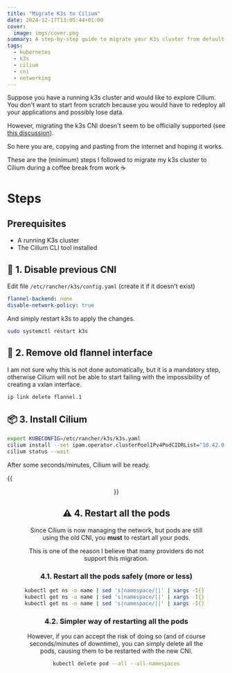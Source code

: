 ```yaml
---
title: "Migrate K3s to Cilium"
date: 2024-12-17T13:05:44+01:00
cover:
  image: imgs/cover.png
summary: A step-by-step guide to migrate your K3s cluster from default CNI to Cilium
tags:
  - kubernetes
  - k3s
  - cilium
  - cni
  - networking
---
```


Suppose you have a running k3s cluster and would like to explore Cilium.
You don't want to start from scratch because you would have to redeploy all your applications and possibly lose data.

However, migrating the k3s CNI doesn't seem to be officially supported (see [this discussion](https://github.com/k3s-io/k3s/discussions/8101)).

So here you are, copying and pasting from the internet and hoping it works.

These are the (minimum) steps I followed to migrate my k3s cluster to Cilium during a coffee break from work ☕️

# Steps
## Prerequisites
- A running K3s cluster
- The Cilium CLI tool installed

## 🔌 1. Disable previous CNI

Edit file `/etc/rancher/k3s/config.yaml` (create it if it doesn't exist)

```yaml {linenos=inline}
flannel-backend: none
disable-network-policy: true
```

And simply restart k3s to apply the changes.

```sh
sudo systemctl restart k3s
```

## 🔌 2. Remove old flannel interface
I am not sure why this is not done automatically, but it is a mandatory step, otherwise Cilium will
not be able to start failing with the impossibility of creating a vxlan interface.
```sh
ip link delete flannel.1
```

## 📦 3. Install Cilium
```sh
export KUBECONFIG=/etc/rancher/k3s/k3s.yaml
cilium install --set ipam.operator.clusterPoolIPv4PodCIDRList="10.42.0.0/16"
cilium status --wait
```

After some seconds/minutes, Cilium will be ready.

{{<figure src="imgs/cover.png" align=center caption="Cilium after some minutes when it is ready">}}

## ⚠️ 4. Restart all the pods

Since Cilium is now managing the network, but pods are still using the old CNI,
you **must** to restart all your pods.

This is one of the reason I believe that many providers do not support this migration.

### 4.1. Restart all the pods safely (more or less)

```sh
kubectl get ns -o name | sed 's|namespace/||' | xargs -I{} kubectl rollout restart deployment -n {}
kubectl get ns -o name | sed 's|namespace/||' | xargs -I{} kubectl rollout restart statefulset -n {}
kubectl get ns -o name | sed 's|namespace/||' | xargs -I{} kubectl rollout restart daemonset -n {}
```

### 4.2. Simpler way of restarting all the pods

However, if you can accept the risk of doing so (and of course seconds/minutes of downtime),
you can simply delete all the pods, causing them to be restarted with the new CNI.

```sh
kubectl delete pod --all --all-namespaces
```

